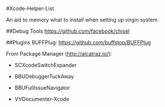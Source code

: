 #Xcode-Helper-List

An aid to memory what to install when setting up virgin system.

##Debug Tools
https://github.com/facebook/chisel

##Plugins
BUFFPlug: https://github.com/buffstop/BUFFPlug

From Package Manager (http://alcatraz.io/):

* SCXcodeSwitchExpander

* BBUDebuggerTuckAway

* BBUFullIssueNavigator

* VVDocumenter-Xcode


